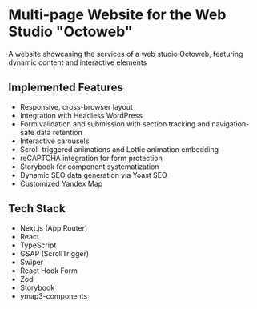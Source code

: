 # Multi-page Website for the Web Studio "Octoweb"

A website showcasing the services of a web studio Octoweb, featuring dynamic content and interactive elements

## Implemented Features

- Responsive, cross-browser layout
- Integration with Headless WordPress
- Form validation and submission with section tracking and navigation-safe data retention
- Interactive carousels
- Scroll-triggered animations and Lottie animation embedding
- reCAPTCHA integration for form protection
- Storybook for component systematization
- Dynamic SEO data generation via Yoast SEO
- Customized Yandex Map

## Tech Stack

- Next.js (App Router)
- React
- TypeScript
- GSAP (ScrollTrigger)
- Swiper
- React Hook Form
- Zod
- Storybook
- ymap3-components
